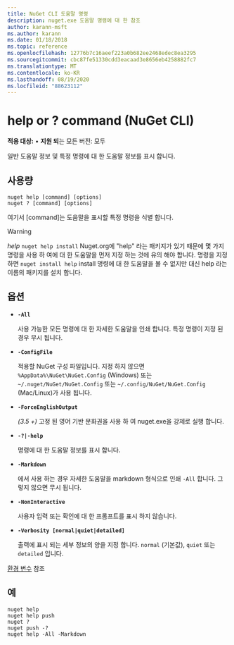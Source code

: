 ```yaml
---
title: NuGet CLI 도움말 명령
description: nuget.exe 도움말 명령에 대 한 참조
author: karann-msft
ms.author: karann
ms.date: 01/18/2018
ms.topic: reference
ms.openlocfilehash: 12776b7c16aeef223a0b682ee2468edec8ea3295
ms.sourcegitcommit: cbc87fe51330cdd3eacaad3e8656eb4258882fc7
ms.translationtype: MT
ms.contentlocale: ko-KR
ms.lasthandoff: 08/19/2020
ms.locfileid: "88623112"
---
```

# <a name="help-or--command-nuget-cli"></a>help or ? command (NuGet CLI)

**적용 대상:** &bullet; **지원 되**는 모든 버전: 모두

일반 도움말 정보 및 특정 명령에 대 한 도움말 정보를 표시 합니다.

## <a name="usage"></a>사용량

```cli
nuget help [command] [options]
nuget ? [command] [options]
```

여기서 [command]는 도움말을 표시할 특정 명령을 식별 합니다.

> [!Warning]
> *help* `nuget help install` Nuget.org에 "help" 라는 패키지가 있기 때문에 몇 가지 명령을 사용 하 여에 대 한 도움말을 먼저 지정 하는 것에 유의 해야 합니다. 명령을 지정 하면 `nuget install help` install 명령에 대 한 도움말을 볼 수 없지만 대신 help 라는 이름의 패키지를 설치 합니다.

## <a name="options"></a>옵션

- **`-All`**

  사용 가능한 모든 명령에 대 한 자세한 도움말을 인쇄 합니다. 특정 명령이 지정 된 경우 무시 됩니다.

- **`-ConfigFile`**

  적용할 NuGet 구성 파일입니다. 지정 하지 않으면 `%AppData%\NuGet\NuGet.Config` (Windows) 또는 `~/.nuget/NuGet/NuGet.Config` 또는 `~/.config/NuGet/NuGet.Config` (Mac/Linux)가 사용 됩니다.

- **`-ForceEnglishOutput`**

  *(3.5 +)* 고정 된 영어 기반 문화권을 사용 하 여 nuget.exe을 강제로 실행 합니다.

- **`-?|-help`**

  명령에 대 한 도움말 정보를 표시 합니다.

- **`-Markdown`**

  에서 사용 하는 경우 자세한 도움말을 markdown 형식으로 인쇄 `-All` 합니다. 그렇지 않으면 무시 됩니다.

- **`-NonInteractive`**

  사용자 입력 또는 확인에 대 한 프롬프트를 표시 하지 않습니다.

- **`-Verbosity [normal|quiet|detailed]`**

  출력에 표시 되는 세부 정보의 양을 지정 합니다. `normal` (기본값), `quiet` 또는 `detailed` 입니다.

[환경 변수](cli-ref-environment-variables.md) 참조

## <a name="examples"></a>예

```cli
nuget help
nuget help push
nuget ?
nuget push -?
nuget help -All -Markdown
```
